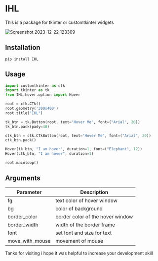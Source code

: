 # IHL
This is a package for tkinter or customtkinter widgets

![Screenshot 2023-12-22 123309](https://github.com/Akascape/CTkListbox/assets/141561659/d25babec-82d0-4a90-a61c-6f7f66e186da)

## Installation
```
pip install IHL
```

## Usage
```python
import customtkinter as ctk
import tkinter as tk
from IHL.hover.option import Hover

root = ctk.CTk()
root.geometry('300x400')
root.title("IHL")

tk_btn = tk.Button(root, text="Hover Me", font=("Arial", 20))
tk_btn.pack(pady=40)

ctk_btn = ctk.CTkButton(root, text="Hover Me", font=("Arial", 20))
ctk_btn.pack()

Hover(tk_btn, "I am hover", duration=1, font=("Elephant", 12))
Hover(ctk_btn, "I am hover", duration=1)

root.mainloop()
```

## Arguments
| Parameter | Description |
|-----------| ------------|
| fg | text color of hover window |
| bg | color of background |
| border_color | border color of the hover window |
| border_width | width of the border frame |
| font | set font and size for text |
| move_with_mouse | movement of mouse |

Tanks for visiting i hope it was helpful to increase your development skill

